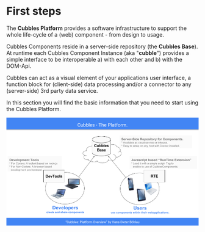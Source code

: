 # First steps

The **Cubbles Platform** provides a software infrastructure to support the whole life-cycle of a \(web\) component - from design to usage.

Cubbles Components reside in a server-side repository \(the **Cubbles Base**\). At runtime each Cubbles Component Instance \(aka "**cubble**"\) provides a simple interface to be interoperable a\) with each other and b\) with the DOM-Api.

Cubbles can act as a visual element of your applications user interface, a function block for \(client-side\) data processing and/or a connector to any \(server-side\) 3rd party data service.

In this section you will find the basic information that you need to start using the Cubbles Platform.

![Cubbles platform](../.gitbook/assets/cubbles_platform.png)

